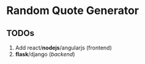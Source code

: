 # Random Quote Generator

## TODOs

 1. Add react/**nodejs**/angularjs (frontend)
 2. **flask**/django (*backend*)
